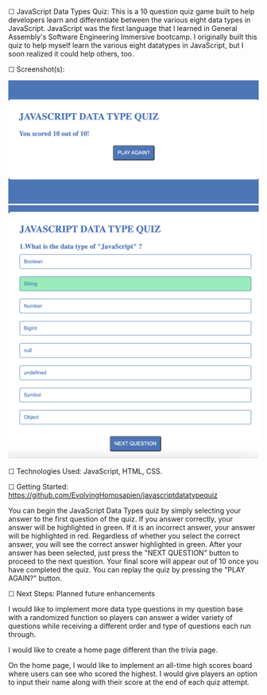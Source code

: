 ☐ JavaScript Data Types Quiz: This is a 10 question quiz game built to help developers learn and differentiate between the various eight data types in JavaScript. JavaScript was the first language that I learned in General Assembly's Software Engineering Immersive bootcamp. I originally built this quiz to help myself learn the various eight datatypes in JavaScript, but I soon realized it could help others, too.

☐ Screenshot(s):

![Final score](image.png)
![Home page](image-1.png)

☐ Technologies Used: JavaScript, HTML, CSS. 

☐ Getting Started: https://github.com/EvolvingHomosapien/javascriptdatatypequiz

You can begin the JavaScript Data Types quiz by simply selecting your answer to the first question of the quiz. If you answer correctly, your answer will be highlighted in green. If it is an incorrect answer, your answer will be highlighted in red. Regardless of whether you select the correct answer, you will see the correct answer highlighted in green. After your answer has been selected, just press the "NEXT QUESTION" button to proceed to the next question. Your final score will appear out of 10 once you have completed the quiz. You can replay the quiz by pressing the "PLAY AGAIN?" button.

☐ Next Steps: Planned future enhancements

I would like to implement more data type questions in my question base with a randomized function so players can answer a wider variety of questions while receiving a different order and type of questions each run through.

I would like to create a home page different than the trivia page.

On the home page, I would like to implement an all-time high scores board where users can see who scored the highest. I would give players an option to input their name along with their score at the end of each quiz attempt.

